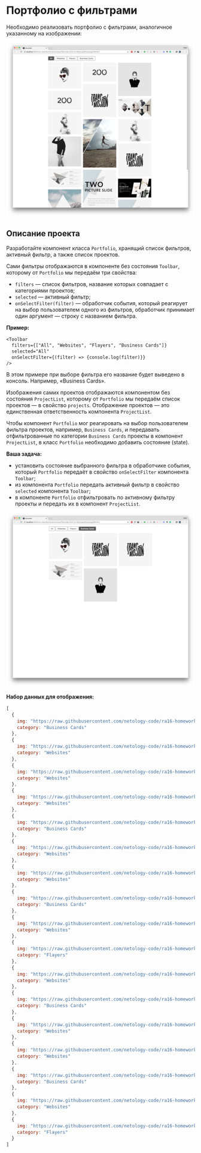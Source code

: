 # Портфолио с фильтрами

Необходимо реализовать портфолио с фильтрами, аналогичное указанному на изображении:

![portfolio-all.png](./pic/portfolio-all.png)

## Описание проекта

Разработайте компонент класса `Portfolio`, хранящий список фильтров, активный фильтр, а также список проектов.

Сами фильтры отображаются в компоненте без состояния `Toolbar`, которому от `Portfolio` мы передаём три свойства:
- `filters` — список фильтров, название которых совпадает с категориями проектов;
- `selected` — активный фильтр;
- `onSelectFilter(filter)` — обработчик события, который реагирует на выбор пользователем одного из фильтров, обработчик принимает один аргумент — строку с названием фильтра.

**Пример:**
```
<Toolbar
  filters={["All", "Websites", "Flayers", "Business Cards"]}
  selected="All"
  onSelectFilter={(filter) => {console.log(filter)}}
/>
```

В этом примере при выборе фильтра его название будет выведено в консоль. Например, «Business Cards».

Изображения самих проектов отображаются компонентом без состояния `ProjectList`, которому от `Portfolio` мы передаём список проектов — в свойство `projects`. Отображение проектов — это единственная ответственность компонента `ProjectList`.

Чтобы компонент `Portfolio` мог реагировать на выбор пользователем фильтра проектов, например, `Business Cards`, и передавать отфильтрованные по категории `Business Cards` проекты в компонент `ProjectList`, в класс `Portfolio` необходимо добавить состояние (state).

**Ваша задача:**
- установить состояние выбранного фильтра в обработчике события, который `Portfolio` передаёт в свойство `onSelectFilter` компонента `Toolbar`;
- из компонента `Portfolio` передать активный фильтр в свойство `selected` компонента `Toolbar`;
- в компоненте `Portfolio` отфильтровать по активному фильтру проекты и передать их в компонент `ProjectList`.

![portfolio-cards.png](./pic/portfolio-cards.png)

**Набор данных для отображения:**
```js
[
  {
    img: "https://raw.githubusercontent.com/netology-code/ra16-homeworks/master/events-state/filter/img/mon.jpg",
    category: "Business Cards"
  },
  {
    img: "https://raw.githubusercontent.com/netology-code/ra16-homeworks/master/events-state/filter/img/200.jpg",
    category: "Websites"
  },
  {
    img: "https://raw.githubusercontent.com/netology-code/ra16-homeworks/master/events-state/filter/img/emi_haze.jpg",
    category: "Websites"
  },
  {
    img: "https://raw.githubusercontent.com/netology-code/ra16-homeworks/master/events-state/filter/img/codystretch.jpg",
    category: "Websites"
  },
  {
    img: "https://raw.githubusercontent.com/netology-code/ra16-homeworks/master/events-state/filter/img/Triangle_003.jpg",
    category: "Business Cards"
  },
  {
    img: "https://raw.githubusercontent.com/netology-code/ra16-homeworks/master/events-state/filter/img/place200x290.png",
    category: "Websites"
  },
  {
    img: "https://raw.githubusercontent.com/netology-code/ra16-homeworks/master/events-state/filter/img/200.jpg",
    category: "Websites"
  },
  {
    img: "https://raw.githubusercontent.com/netology-code/ra16-homeworks/master/events-state/filter/img/transmission.jpg",
    category: "Business Cards"
  },
  {
    img: "https://raw.githubusercontent.com/netology-code/ra16-homeworks/master/events-state/filter/img/place200x290_1.png",
    category: "Websites"
  },
  {
    img: "https://raw.githubusercontent.com/netology-code/ra16-homeworks/master/events-state/filter/img/place200x290_2.png",
    category: "Flayers"
  },
  {
    img: "https://raw.githubusercontent.com/netology-code/ra16-homeworks/master/events-state/filter/img/the_ninetys_brand.jpg",
    category: "Websites"
  },
  {
    img: "https://raw.githubusercontent.com/netology-code/ra16-homeworks/master/events-state/filter/img/dia.jpg",
    category: "Business Cards"
  },
  {
    img: "https://raw.githubusercontent.com/netology-code/ra16-homeworks/master/events-state/filter/img/Triangle_350x197.jpg",
    category: "Websites"
  },
  {
    img: "https://raw.githubusercontent.com/netology-code/ra16-homeworks/master/events-state/filter/img/emi_haze.jpg",
    category: "Websites"
  },
  {
    img: "https://raw.githubusercontent.com/netology-code/ra16-homeworks/master/events-state/filter/img/transmission.jpg",
    category: "Business Cards"
  },
  {
    img: "https://raw.githubusercontent.com/netology-code/ra16-homeworks/master/events-state/filter/img/Triangle_350x197_1.jpg",
    category: "Websites"
  },
  {
    img: "https://raw.githubusercontent.com/netology-code/ra16-homeworks/master/events-state/filter/img/place200x290_3.png",
    category: "Flayers"
  }
]
```

